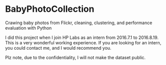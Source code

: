 # BabyPhotoCollection
Crawing baby photos from Flickr, cleaning, clustering, and performance evaluation with Python

I did this project when I join HP Labs as an intern from 2016.7.1 to 2016.8.19. This is a very wonderful working experience. If you are looking for an intern, you could contact me, and I would recommend you.

Plz note, due to the confidentiality, I will not make the dataset public.
